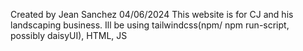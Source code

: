 Created by Jean Sanchez 04/06/2024
This website is for CJ and his landscaping business.
Ill be using tailwindcss(npm/ npm run-script, possibly daisyUI), HTML, JS
